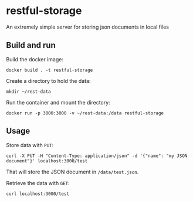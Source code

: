 # restful-storage

An extremely simple server for storing json documents in local files

## Build and run

Build the docker image:

```shell
docker build . -t restful-storage
```

Create a directory to hold the data:

```shell
mkdir ~/rest-data
```

Run the container and mount the directory:

```shell
docker run -p 3000:3000 -v ~/rest-data:/data restful-storage
```

## Usage

Store data with `PUT`:

```shell
curl -X PUT -H "Content-Type: application/json" -d '{"name": "my JSON document"}' localhost:3000/test
```

That will store the JSON document in `/data/test.json`.

Retrieve the data with `GET`:

```shell
curl localhost:3000/test
```
